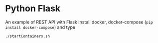 # Python Flask 

An example of REST API with Flask 
Install docker, docker-compose (`pip install docker-compose`) and type

```bash
./startContainers.sh
```


